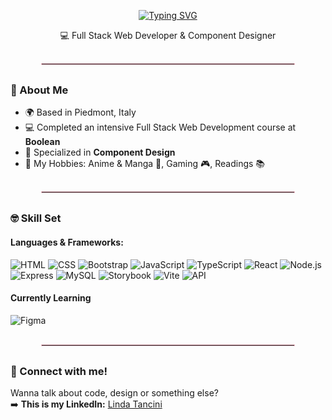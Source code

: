 <p align="center">
  <a href="https://git.io/typing-svg">
    <img src="https://readme-typing-svg.demolab.com?font=Pacifico&size=42&pause=500&color=FF69B4&center=true&vCenter=true&width=650&lines=Hi+there!++;I'm+Linda+Tancini+✨" alt="Typing SVG" />
  </a>
</p>

<p align="center">
💻 Full Stack Web Developer & Component Designer
</p>

<hr style="border:1px solid #F7C6D0; width:80%; margin: 30px auto;">

### 🌸 About Me

<ul>
<li>🌍 Based in Piedmont, Italy</li>
<li>💻 Completed an intensive Full Stack Web Development course at <b>Boolean</b></li>
<li>🎨 Specialized in <b>Component Design</b></li>
<li>🌟 My Hobbies: Anime & Manga 💮, Gaming 🎮, Readings 📚 </li>
</ul>

<hr style="border:1px solid #F7C6D0; width:80%; margin: 30px auto;">

### 🤓 Skill Set

#### Languages & Frameworks:

![HTML](https://img.shields.io/badge/HTML-E34F26?style=for-the-badge&logo=html5&logoColor=white)
![CSS](https://img.shields.io/badge/CSS-1572B6?style=for-the-badge&logo=css3&logoColor=white)
![Bootstrap](https://img.shields.io/badge/Bootstrap-7952B3?style=for-the-badge&logo=bootstrap&logoColor=white)
![JavaScript](https://img.shields.io/badge/JavaScript-F7DF1E?style=for-the-badge&logo=javascript&logoColor=black)
![TypeScript](https://img.shields.io/badge/TypeScript-3178C6?style=for-the-badge&logo=typescript&logoColor=white)
![React](https://img.shields.io/badge/React-61DAFB?style=for-the-badge&logo=react&logoColor=black)
![Node.js](https://img.shields.io/badge/Node.js-339933?style=for-the-badge&logo=node.js&logoColor=white)
![Express](https://img.shields.io/badge/Express-000000?style=for-the-badge&logo=express&logoColor=white)
![MySQL](https://img.shields.io/badge/MySQL-4479A1?style=for-the-badge&logo=mysql&logoColor=white)
![Storybook](https://img.shields.io/badge/Storybook-FF4785?style=for-the-badge&logo=storybook&logoColor=white)
![Vite](https://img.shields.io/badge/Vite-646CFF?style=for-the-badge&logo=vite&logoColor=white)
![API](https://img.shields.io/badge/API-FFCA28?style=for-the-badge&logo=json)

#### Currently Learning

![Figma](https://img.shields.io/badge/Figma-F24E1E?style=for-the-badge&logo=figma&logoColor=white)

<hr style="border:1px solid #F7C6D0; width:80%; margin: 30px auto;">

### 💌 Connect with me!

Wanna talk about code, design or something else?  
➡️ **This is my LinkedIn:** [Linda Tancini](https://www.linkedin.com/in/linda-tancini-2ba649388/)
